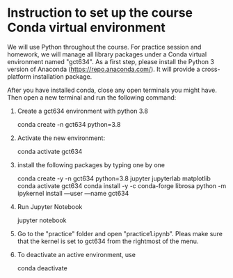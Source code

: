 # Instruction to set up the course Conda virtual environment 


We will use Python throughout the course. For practice session and homework, we will manage all library packages under a Conda virtual environment named "gct634". As a first step, please install the Python 3 version of Anaconda (https://repo.anaconda.com/). It will provide a cross-platform installation package. 

After you have installed conda, close any open terminals you might have. Then open a new terminal and run the following command:


1. Create a gct634 environment with python 3.8

   conda create -n gct634 python=3.8

2. Activate the new environment:

    conda activate gct634

3. install the following packages by typing one by one

    conda create -y -n gct634 python=3.8 jupyter jupyterlab matplotlib
    conda activate gct634
    conda install -y -c conda-forge librosa
    python -m ipykernel install —user —name gct634

4. Run Jupyter Notebook 

   jupyter notebook 	

5. Go to the "practice" folder and open "practice1.ipynb". Pleas make sure that the kernel is set to gct634 from the rightmost of the menu. 
 
6. To deactivate an active environment, use
    
   conda deactivate

